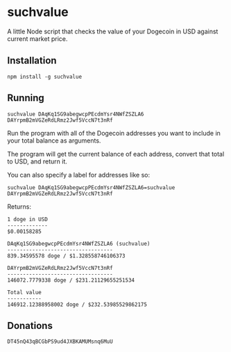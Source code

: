 suchvalue
=========

A little Node script that checks the value of your Dogecoin in USD against current market price.

Installation
------------

`npm install -g suchvalue`

Running
-------

`suchvalue DAqKq1SG9abegwcpPEcdmYsr4NWfZSZLA6 DAYrpmB2mVGZeRdLRmz2Jwf5VccN7t3nRf`

Run the program with all of the Dogecoin addresses you want to include in your
total balance as arguments.

The program will get the current balance of each address, convert that total to
USD, and return it.

You can also specify a label for addresses like so:

`suchvalue DAqKq1SG9abegwcpPEcdmYsr4NWfZSZLA6=suchvalue DAYrpmB2mVGZeRdLRmz2Jwf5VccN7t3nRf`

Returns:

    1 doge in USD
    -------------
    $0.00158285

    DAqKq1SG9abegwcpPEcdmYsr4NWfZSZLA6 (suchvalue)
    ----------------------------------
    839.34595578 doge / $1.328558746106373

    DAYrpmB2mVGZeRdLRmz2Jwf5VccN7t3nRf
    ----------------------------------
    146072.7779338 doge / $231.21129655251534

    Total value
    -----------
    146912.12388958002 doge / $232.53985529862175

Donations
---------

`DT45nQ43qBCGbPS9ud4JXBKAMUMsnq6MuU`
